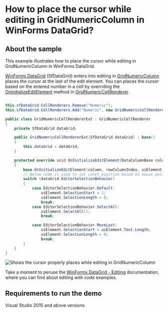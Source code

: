 # How to place the cursor while editing in GridNumericColumn in WinForms DataGrid?

## About the sample
This example illustrates how to place the cursor while editing in GridNumericColumn in WinForms DataGrid.

[WinForms DataGrid](https://www.syncfusion.com/winforms-ui-controls/datagrid) (SfDataGrid) enters into editing in [GridNumericColumn](https://help.syncfusion.com/cr/windowsforms/Syncfusion.WinForms.DataGrid.GridNumericColumn.html) places the cursor at the last of the edit element. You can places the cursor based on the entered number in a cell by overriding the [OnInitializeEditElement](https://help.syncfusion.com/cr/windowsforms/Syncfusion.WinForms.DataGrid.Renderers.GridNumericCellRenderer.html#Syncfusion_WinForms_DataGrid_Renderers_GridNumericCellRenderer_OnInitializeEditElement_Syncfusion_WinForms_DataGrid_DataColumnBase_Syncfusion_WinForms_GridCommon_ScrollAxis_RowColumnIndex_Syncfusion_WinForms_Input_SfNumericTextBox_) method in [GridNumericCellRenderer](https://help.syncfusion.com/cr/windowsforms/Syncfusion.WinForms.DataGrid.Renderers.GridNumericCellRenderer.html).

```C#

this.sfDataGrid.CellRenderers.Remove("Numeric");
this.sfDataGrid.CellRenderers.Add("Numeric", new GridNumericCellRendererExt(sfDataGrid));

public class GridNumericCellRendererExt : GridNumericCellRenderer
{
    private SfDataGrid dataGrid;

    public GridNumericCellRendererExt(SfDataGrid dataGrid) : base()
    {
        this.dataGrid = dataGrid;
    }

    protected override void OnInitializeEditElement(DataColumnBase column, RowColumnIndex rowColumnIndex, SfNumericTextBox uiElement)
    {
        base.OnInitializeEditElement(column, rowColumnIndex, uiElement);
        // Below code is used to set caret position based on mouse position
        switch (dataGrid.EditorSelectionBehavior)
        {
            case EditorSelectionBehavior.Default:
                uiElement.SelectionStart = 1;
                uiElement.SelectionLength = 0;
                break;
            case EditorSelectionBehavior.SelectAll:
                uiElement.SelectAll();
                break;

            case EditorSelectionBehavior.MoveLast:
                uiElement.SelectionStart = uiElement.Text.Length;
                uiElement.SelectionLength = 0;
                break;
        }
    }
}

```

![Shows the cursor properly places while editing in GridNumericColumn](CursorPlacedintoEnteredNumber.gif)

Take a moment to peruse the [WinForms DataGrid - Editing](https://help.syncfusion.com/windowsforms/datagrid/editing) documentation, where you can find about editing with code examples.

## Requirements to run the demo
Visual Studio 2015 and above versions
